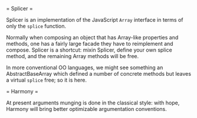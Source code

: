 = Splicer =

Splicer is an implementation of the JavaScript `Array` interface in terms of only the `splice` function.

Normally when composing an object that has Array-like properties and methods, one has a fairly large facade they have to reimplement and compose.  Splicer is a shortcut: mixin Splicer, define your own splice method, and the remaining Array methods will be free.

In more conventional OO languages, we might see something an AbstractBaseArray which defined a number of concrete methods but leaves a virtual `splice` free; so it is here.

= Harmony =

At present arguments munging is done in the classical style: with hope, Harmony will bring better optimizable argumentation conventions.
